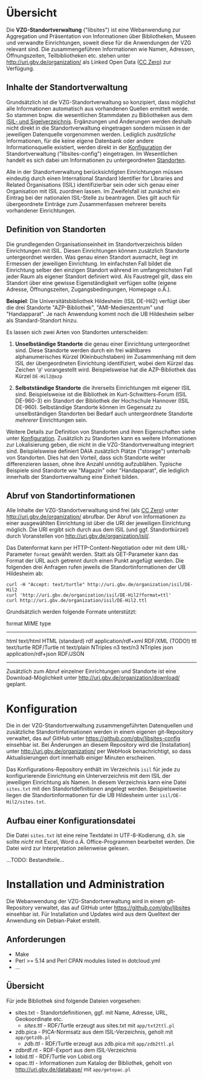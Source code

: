 # Übersicht
 
Die **VZG-Standortverwaltung** ("libsites") ist eine Webanwendung zur
Aggregation und Präsentation von Informationen über Bibliotheken, Museen und
verwandte Einrichtungen, soweit diese für die Anwendungen der VZG relevant
sind. Die zusammengeführen Informationen wie Namen, Adressen, Öffnungszeiten,
Teilbibliotheken etc. stehen unter <http://uri.gbv.de/organization/> als Linked
Open Data ([CC Zero]) zur Verfügung.

[CC Zero]: http://creativecommons.org/publicdomain/zero/1.0/deed.de

## Inhalte der Standortverwaltung

Grundsätzlich ist die VZG-Standortverwaltung so konzipiert, dass möglichst alle
Informationen automatisch aus vorhandenen Quellen ermittelt werde. So stammen
bspw. die wesentlichen Stammdaten zu Bibliotheken aus dem  [ISIL- und
Sigelverzeichnis](http://zdb-opac.de/DB=1.2). Ergänzungen und Änderungen werden
deshalb nicht direkt in die Standortverwaltung eingetragen sondern müssen in
der jeweiligen Datenquelle vorgenommen werden. Lediglich *zusätzliche*
Informationen, für die keine eigene Datenbank oder andere Informationsquelle
existiert, werden direkt in der [Konfiguration] der Standortverwaltung
("libsites-config") eingetragen. Im Wesentlichen handelt es sich dabei um
Informationen zu untergeordneten [Standorten](#definition-von-standorten).

Alle in der Standortverwaltung berücksichtigten Einrichtungen müssen eindeutig
durch einen International Standard Identifier for Libraries and Related
Organisations (ISIL) identifizierbar sein oder sich genau einer Organisation
mit ISIL zuordnen lassen. Im Zweifelsfall ist zunächst ein Eintrag bei der
nationalen ISIL-Stelle zu beantragen. Dies gilt auch für übergeordnete Einträge
zum Zusammenfassen mehrerer bereits vorhandener Einrichtungen.

## Definition von Standorten

Die grundlegenden Organisationseinheit im Standortverzeichnis bilden
Einrichtungen mit ISIL. Diesen Einrichtungen können zusätzlich Standorte
untergeordnet werden. Was genau einen Standort ausmacht, liegt im Ermessen der
jeweiligen Einrichtung. Im einfachsten Fall bildet die Einrichtung selber den
einzigen Standort während im umfangreichsten Fall jeder Raum als eigener
Standort definiert wird. Als Faustregel gilt, dass ein Standort über eine
gewisse Eigenständigkeit verfügen sollte (eigene Adresse, Öffnungszeiten,
Zugangsbedingungen, Homepage o.Ä.). 

**Beispiel**: Die Universitätsbibliothek Hildesheim (ISIL DE-Hil2) verfügt über
die drei Standorte "AZP-Bibliothek", "AMI-Medienzentrum" und "Handapparat". Je
nach Anwendung kommt noch die UB Hildesheim selber als Standard-Standort hinzu.

Es lassen sich zwei Arten von Standorten unterscheiden:

1. **Unselbständige Standorte** die genau einer Einrichtung untergeordnet sind. 
   Diese Standorte werden durch ein frei wählbares alphanumerisches Kürzel
   (Kleinbuchstaben) im Zusammenhang mit dem ISIL der übergeordneten Einrichtung
   identifiziert, wobei dem Kürzel das Zeichen '`@`' vorangestellt wird.
   Beispielsweise hat die AZP-Bibliothek  das Kürzel `DE-Hil2@azp`

2. **Selbstständige Standorte** die ihrerseits Einrichtungen mit eigener ISIL sind.
   Beispielsweise ist die Bibliothek im Kurt-Schwitters-Forum (ISIL DE-960-3)
   ein Standort der Bibliothek der Hochschule Hannover (ISIL DE-960). 
   Selbständige Standorte können im Gegensatz zu unselbständigen Standorten 
   bei Bedarf auch untergeordnete Standorte *mehrerer* Einrichtungen sein.

Weitere Details zur Definition von Standorten und ihren Eigenschaften siehe
unter [Konfiguration]. Zusätzlich zu Standorten kann es weitere Informationen
zur Lokalisierung geben, die nicht in die VZG-Standortverwaltung integriert
sind. Beispielsweise definiert DAIA zusätzlich Plätze ("storage") unterhalb von
Standorten. Dies hat den Vorteil, dass sich Standorte weiter differenzieren
lassen, ohne ihre Anzahl unnötig aufzublähen. Typische Beispiele sind Standorte
wie "Magazin" oder "Handapparat", die lediglich innerhalb der
Standortverwaltung eine Einheit bilden.

## Abruf von Standortinformationen

Alle Inhalte der VZG-Standortverwaltung sind frei (als [CC Zero]) unter
<http://uri.gbv.de/organization/> abrufbar. Der Abruf von Informationen zu
einer ausgewählten Einrichtung ist über die URI der jeweiligen Einrichtung
möglich. Die URI ergibt sich durch aus dem ISIL (und ggf. Standortkürzel) 
durch Voranstellen von <http://uri.gbv.de/organization/isil/>.

Das Datenformat kann per HTTP-Content-Negotiation oder mit dem URL-Parameter
`format` gewählt werden. Statt als GET-Parameter kann das Format der URL
auch getrennt durch einen Punkt angefügt werden. Die folgenden drei Anfragen
rufen jeweils die Standortinformationen der UB Hildesheim ab:

    curl -H "Accept: text/turtle" http://uri.gbv.de/organization/isil/DE-Hil2
    curl 'http://uri.gbv.de/organization/isil/DE-Hil2?format=ttl'
    curl http://uri.gbv.de/organization/isil/DE-Hil2.ttl

Grundsätzlich werden folgende Formate unterstützt:

 format   MIME type
-------- --------------------- -----------------------
 html     text/html             HTML (standard)
 rdf      application/rdf+xml   RDF/XML (TODO!)
 ttl      text/turtle           RDF/Turtle
 nt       text/plain            NTriples
 n3       text/n3               NTriples
 json     application/rdf+json  RDF/JSON
-------- --------------------- -----------------------

Zusätzlich zum Abruf einzelner Einrichtungen und Standorte ist eine
Download-Möglichkeit unter <http://uri.gbv.de/organization/download/> geplant. 

<!--
## Interpretation der Standortinformationen

TODO
-->

# Konfiguration

[Konfiguration]: #konfiguration

Die in der VZG-Standortverwaltung zusammengeführten Datenquellen und
zusätzliche Standortinformationen werden in einem eigenen git-Repository
verwaltet, das auf GitHub unter <https://github.com/gbv/libsites-config>
einsehbar ist. Bei Änderungen an diesem Repository wird die [Installation]
unter <http://uri.gbv.de/organization/> per WebHook benachrichtigt, so
dass Aktualisierungen dort innerhalb einiger Minuten erscheinen.

Das Konfigurations-Repository enthält im Verzeichnis `isil` für jede zu
konfigurierende Einrichtung ein Unterverzeichnis mit dem ISIL der jeweiligen
Einrichtung als Namen. In diesem Verzeichnis kann eine Datei `sites.txt` mit
den Standortdefinitionen angelegt werden. Beispielsweise liegen die
Standortinformationen für die UB Hildesheim unter `isil/DE-Hil2/sites.txt`.

## Aufbau einer Konfigurationsdatei

Die Datei `sites.txt` ist eine reine Textdatei in UTF-8-Kodierung, d.h.
sie sollte *nicht* mit Excel, Word o.Ä. Office-Programmen bearbeitet werden.
Die Datei wird zur Interpretation zeilenweise gelesen.

...TODO: Bestandteile...

<!--
Neben dem Verzeichnis `isil` liegen im Verzeichnis [`bin`](./bin) verschiedene
Programme zur Verwaltung der Standortinformationen und im Verzeichnis [`app`](/.app)
die Webanwendung zur Anzeige und Auslieferung der RDF-Daten als Linked Open Data.
-->

# Installation und Administration

Die Webanwendung der VZG-Standortverwaltung wird in einem git-Repository
verwaltet, das auf GitHub unter <https://github.com/gbv/libsites> einsehbar
ist. Für Installation und Updates wird aus dem Quelltext der Anwendung ein
Debian-Paket erstellt.

## Anforderungen

* Make
* Perl >= 5.14 and Perl CPAN modules listed in dotcloud.yml
* ...

## Übersicht 

Für jede Bibliothek sind folgende Dateien vorgesehen:

* sites.txt - Standortdefinitionen, ggf. mit Name, Adresse, URL, Geokoordinate etc.
  * *sites.ttl* - RDF/Turtle erzeugt aus sites.txt mit `app/txt2ttl.pl`
* zdb.pica - PICA-Normsatz aus dem ISIL-Verzeichnis, geholt mit `app/getzdb.pl` 
  * *zdb.ttl* - RDF/Turtle erzeugt aus zdb.pica mit `app/zdb2ttl.pl`
* zdbrdf.nt - RDF-Export aus dem ISIL-Verzeichnis
* lobid.ttl - RDF/Turtle von Lobid.org
* opac.ttl - Informationen zum Katalog der Bibliothek, geholt von
   <http://uri.gbv.de/database/> mit `app/getopac.pl`

